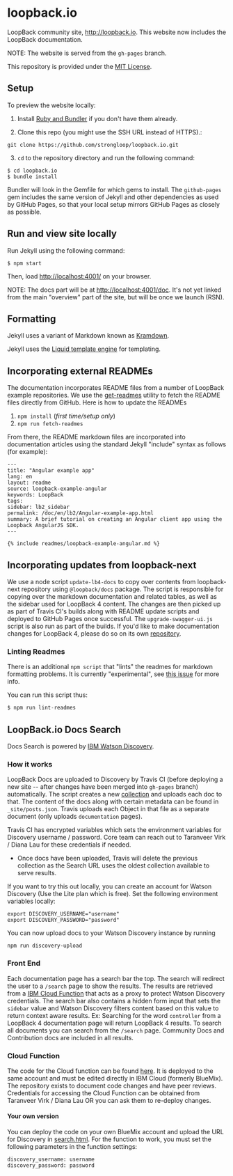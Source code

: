 # loopback.io

LoopBack community site, http://loopback.io. This website now includes the LoopBack documentation.

NOTE: The website is served from the `gh-pages` branch.

This repository is provided under the [MIT License](LICENSE).

## Setup

To preview the website locally:

1.  Install [Ruby and Bundler](https://help.github.com/articles/setting-up-your-pages-site-locally-with-jekyll/) if you don't have them already.

2.  Clone this repo (you might use the SSH URL instead of HTTPS).:

```
git clone https://github.com/strongloop/loopback.io.git
```

3.  `cd` to the repository directory and run the following command:

```
$ cd loopback.io
$ bundle install
```

Bundler will look in the Gemfile for which gems to install. The `github-pages` gem includes the same version of Jekyll and other dependencies as used by GitHub Pages, so that your local setup mirrors GitHub Pages as closely as possible.

## Run and view site locally

Run Jekyll using the following command:

```
$ npm start
```

Then, load [http://localhost:4001/](http://localhost:4001/) on your browser.

NOTE: The docs part will be at [http://localhost:4001/doc](http://localhost:4001/doc). It's not yet linked from the main "overview" part of the site, but will be once we launch (RSN).

## Formatting

Jekyll uses a variant of Markdown known as [Kramdown](http://kramdown.gettalong.org/quickref.html).

Jekyll uses the [Liquid template engine](http://liquidmarkup.org/) for templating.

## Incorporating external READMEs

The documentation incorporates README files from a number of LoopBack example repositories.
We use the [get-readmes](https://github.com/strongloop/get-readmes) utility to fetch
the README files directly from GitHub. Here is how to update the READMEs

1.  `npm install` (_first time/setup only_)
2.  `npm run fetch-readmes`

From there, the README markdown files are incorporated into documentation articles
using the standard Jekyll "include" syntax as follows (for example):

```
---
title: "Angular example app"
lang: en
layout: readme
source: loopback-example-angular
keywords: LoopBack
tags:
sidebar: lb2_sidebar
permalink: /doc/en/lb2/Angular-example-app.html
summary: A brief tutorial on creating an Angular client app using the Loopback AngularJS SDK.
---

{% include readmes/loopback-example-angular.md %}
```

## Incorporating updates from loopback-next

We use a node script `update-lb4-docs` to copy over contents from loopback-next
repository using `@loopback/docs` package. The script is responsible for copying
over the markdown documentation and related tables, as well as the sidebar used
for LoopBack 4 content. The changes are then picked up as part of Travis CI's
builds along with README update scripts and deployed to GitHub Pages once
successful. The `upgrade-swagger-ui.js` script is also run as part of the
builds. If you'd like to make documentation changes for LoopBack 4, please do so
on its own [repository](https://github.com/strongloop/loopback-next/).

### Linting Readmes

There is an additional `npm script` that "lints" the readmes for markdown formatting problems. It is currently "experimental", see [this issue](https://github.com/strongloop/loopback.io/issues/49#issuecomment-253672668) for more info.

You can run this script thus:

```js
$ npm run lint-readmes
```

## LoopBack.io Docs Search

Docs Search is powered by [IBM Watson Discovery](https://www.ibm.com/watson/services/discovery/).

### How it works

LoopBack Docs are uploaded to Discovery by Travis CI (before deploying a new
site -- after changes have been merged into `gh-pages` branch) automatically.
The script creates a new [collection](https://console.bluemix.net/docs/services/discovery/data-crawler-qs.html#create-a-collection)
and uploads each doc to that. The content of the docs along with certain
metadata can be found in `_site/posts.json`. Travis uploads each Object in that
file as a separate document (only uploads `documentation` pages).

Travis CI has encrypted variables which sets the environment variables for
Discovery username / password. Core team can reach out to Taranveer Virk /
Diana Lau for these credentials if needed.

* Once docs have been uploaded, Travis will delete the previous collection as
  the Search URL uses the oldest collection available to serve results.

If you want to try this out locally, you can create an account for Watson
Discovery (Use the Lite plan which is free). Set the following environment
variables locally:

```
export DISCOVERY_USERNAME="username"
export DISCOVERY_PASSWORD="password"
```

You can now upload docs to your Watson Discovery instance by running

```
npm run discovery-upload
```

### Front End

Each documentation page has a search bar the top. The search will redirect the
user to a `/search` page to show the results. The results are retrieved from a
[IBM Cloud Function](https://www.ibm.com/cloud/functions) that acts as a proxy
to protect Watson Discovery credentials. The search bar also contains a hidden
form input that sets the `sidebar` value and Watson Discovery filters content
based on this value to return context aware results. Ex: Searching for the word
`controller` from a LoopBack 4 documentation page will return LoopBack 4 results.
To search all documents you can search from the `/search` page. Community Docs
and Contribution docs are included in all results.

### Cloud Function

The code for the Cloud function can be found [here](https://github.com/strongloop-internal/loopback-search-function).
It is deployed to the same account and must be edited directly in IBM Cloud
(formerly BlueMix). The repository exists to document code changes and have peer
reviews. Credentials for accessing the Cloud Function can be obtained from
Taranveer Virk / Diana Lau OR you can ask them to re-deploy changes.

#### Your own version

You can deploy the code on your own BlueMix account and upload the URL for
Discovery in [search.html](https://github.com/strongloop/loopback.io/blob/gh-pages/_layouts/search.html).
For the function to work, you must set the following parameters in the function settings:

```
discovery_username: username
discovery_password: password
```

